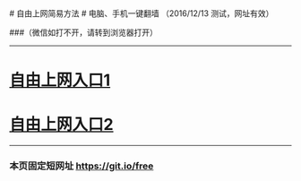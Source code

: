 ﻿<table>
# 自由上网简易方法
# 电脑、手机一键翻墙
（2016/12/13 测试，网址有效）

###（微信如打不开，请转到浏览器打开）


***

# <a href="https://d3085ff2fkev5o.cloudfront.net" target="_blank">自由上网入口1</a>
# <a href="https://d3085ff2fkev5o.cloudfront.net" target="_blank">自由上网入口2</a>

***

### 本页固定短网址 <a href="https://github.com/zhen99425/free/edit/master/README.md?1214" target="_blank"> https://git.io/free</a><br>
